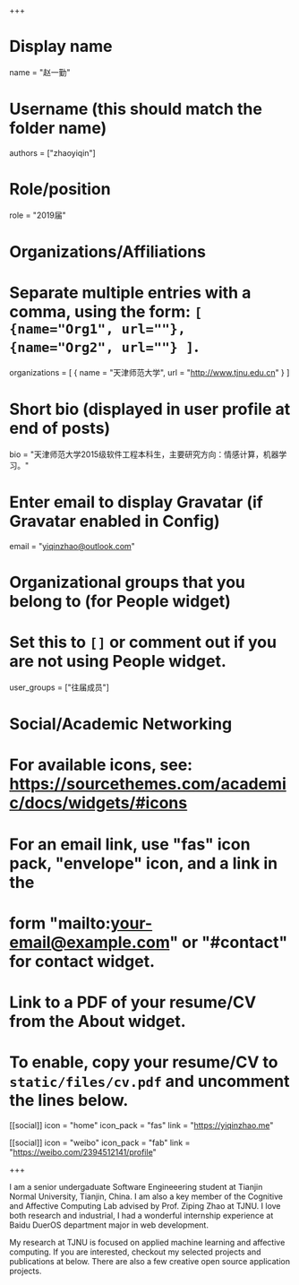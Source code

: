 +++
# Display name
name = "赵一勤"

# Username (this should match the folder name)
authors = ["zhaoyiqin"]

# Role/position
role = "2019届"

# Organizations/Affiliations
#   Separate multiple entries with a comma, using the form: `[ {name="Org1", url=""}, {name="Org2", url=""} ]`.
organizations = [ { name = "天津师范大学", url = "http://www.tjnu.edu.cn" } ]

# Short bio (displayed in user profile at end of posts)
bio = "天津师范大学2015级软件工程本科生，主要研究方向：情感计算，机器学习。"

# Enter email to display Gravatar (if Gravatar enabled in Config)
email = "yiqinzhao@outlook.com"

# Organizational groups that you belong to (for People widget)
#   Set this to `[]` or comment out if you are not using People widget.
user_groups = ["往届成员"]


# Social/Academic Networking
# For available icons, see: https://sourcethemes.com/academic/docs/widgets/#icons
#   For an email link, use "fas" icon pack, "envelope" icon, and a link in the
#   form "mailto:your-email@example.com" or "#contact" for contact widget.


# Link to a PDF of your resume/CV from the About widget.
# To enable, copy your resume/CV to `static/files/cv.pdf` and uncomment the lines below.
[[social]]
  icon = "home"
  icon_pack = "fas"
  link = "https://yiqinzhao.me"

[[social]]
  icon = "weibo"
  icon_pack = "fab"
  link = "https://weibo.com/2394512141/profile"

+++

I am a senior undergaduate Software Engineeering student at Tianjin Normal University, Tianjin, China. I am also a key member of the Cognitive and Affective Computing Lab advised by Prof. Ziping Zhao at TJNU. I love both research and industrial, I had a wonderful internship experience at Baidu DuerOS department major in web development.

My research at TJNU is focused on applied machine learning and affective computing. If you are interested, checkout my selected projects and publications at below. There are also a few creative open source application projects.

